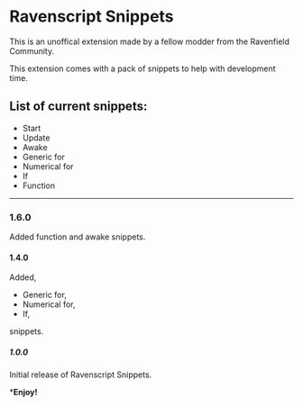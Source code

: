 # Ravenscript Snippets

This is an unoffical extension made by a fellow modder from the Ravenfield Community.

This extension comes with a pack of snippets to help with development time.

## List of current snippets:

 - Start
 - Update
 - Awake
 - Generic for
 - Numerical for
 - If
 - Function

----------------------------------------------------------------------------------------------

### 1.6.0

Added function and awake snippets.

#### 1.4.0

Added, 

 - Generic for,
 - Numerical for,
 - If,

snippets.

##### 1.0.0

Initial release of Ravenscript Snippets.


***Enjoy!**
